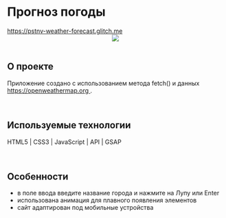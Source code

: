 <h1> Прогноз погоды </h1>
<a href="https://pstnv-weather-forecast.glitch.me/"> https://pstnv-weather-forecast.glitch.me </a>

<div align="center">
  <img src="https://cdn.glitch.global/ece60b40-3830-4d48-bb12-fa238aabf422/picPreview_8.png?v=1661081037547">
</div>
<br>

<h2> О проекте </h2>
<p> Приложение создано с использованием метода fetch() и данных <a href="https://openweathermap.org/"> https://openweathermap.org </a>. </p>
<br>

<h2> Используемые технологии </h2>
<p> HTML5 | CSS3 | JavaScript | API | GSAP</p>
<br>

<h2>Особенности</h2>
<ul>
  <li> в поле ввода введите название города и нажмите на Лупу или Enter </li>
  <li> использована анимация для плавного появления элементов </li>
  <li> сайт адаптирован под мобильные устройства </li>
</ul>
